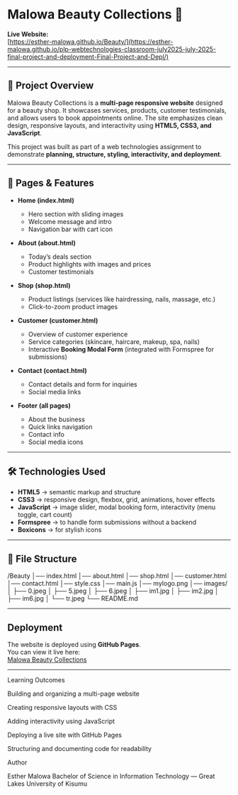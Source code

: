 # Malowa Beauty Collections 🌸

**Live Website:**  
[https://esther-malowa.github.io/Beauty/](https://esther-malowa.github.io/plp-webtechnologies-classroom-july2025-july-2025-final-project-and-deployment-Final-Project-and-Depl/)

---

## 📖 Project Overview
Malowa Beauty Collections is a **multi-page responsive website** designed for a beauty shop. It showcases services, products, customer testimonials, and allows users to book appointments online. The site emphasizes clean design, responsive layouts, and interactivity using **HTML5, CSS3, and JavaScript**.  

This project was built as part of a web technologies assignment to demonstrate **planning, structure, styling, interactivity, and deployment**.

---

## 📂 Pages & Features
- **Home (index.html)**  
  - Hero section with sliding images  
  - Welcome message and intro  
  - Navigation bar with cart icon  

- **About (about.html)**  
  - Today’s deals section  
  - Product highlights with images and prices  
  - Customer testimonials  

- **Shop (shop.html)**  
  - Product listings (services like hairdressing, nails, massage, etc.)  
  - Click-to-zoom product images  

- **Customer (customer.html)**  
  - Overview of customer experience  
  - Service categories (skincare, haircare, makeup, spa, nails)  
  - Interactive **Booking Modal Form** (integrated with Formspree for submissions)  

- **Contact (contact.html)**  
  - Contact details and form for inquiries  
  - Social media links  

- **Footer (all pages)**  
  - About the business  
  - Quick links navigation  
  - Contact info  
  - Social media icons  

---

## 🛠️ Technologies Used
- **HTML5** → semantic markup and structure  
- **CSS3** → responsive design, flexbox, grid, animations, hover effects  
- **JavaScript** → image slider, modal booking form, interactivity (menu toggle, cart count)  
- **Formspree** → to handle form submissions without a backend  
- **Boxicons** → for stylish icons  

---

## 📁 File Structure
/Beauty
│── index.html
│── about.html
│── shop.html
│── customer.html
│── contact.html
│── style.css
│── main.js
│── mylogo.png
│── images/
│ ├── 0.jpeg
│ ├── 5.jpeg
│ ├── 6.jpeg
│ ├── im1.jpg
│ ├── im2.jpg
│ ├── im6.jpg
│ └── tr.jpeg
└── README.md


---

##  Deployment
The website is deployed using **GitHub Pages**.  
You can view it live here:  
 [Malowa Beauty Collections](https://esther-malowa.github.io/plp-webtechnologies-classroom-july2025-july-2025-final-project-and-deployment-Final-Project-and-Depl/)

---


 Learning Outcomes

Building and organizing a multi-page website

Creating responsive layouts with CSS

Adding interactivity using JavaScript

Deploying a live site with GitHub Pages

Structuring and documenting code for readability

 Author

Esther Malowa
Bachelor of Science in Information Technology — Great Lakes University of Kisumu



